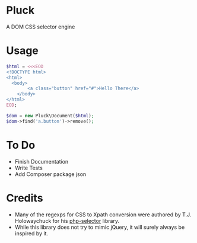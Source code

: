 # Pluck

A DOM CSS selector engine

# Usage

```php
$html = <<<EOD
<!DOCTYPE html>
<html>
  <body>
		<a class="button" href="#">Hello There</a>
	</body>
</html>
EOD;

$dom = new Pluck\Document($html);
$dom->find('a.button')->remove();

```

# To Do

- Finish Documentation
- Write Tests
- Add Composer package json

# Credits

- Many of the regexps for CSS to Xpath conversion were authored by T.J. Holowaychuck for his [php-selector](https://github.com/imarc/php-selector) library.
- While this library does not try to mimic jQuery, it will surely always be inspired by it.
